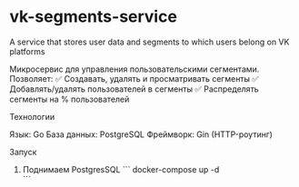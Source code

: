# vk-segments-service
A service that stores user data and segments to which users belong on VK platforms

 Микросервис для управления пользовательскими сегментами. Позволяет:
✅ Создавать, удалять и просматривать сегменты
✅ Добавлять/удалять пользователей в сегменты
✅ Распределять сегменты на % пользователей

Технологии

Язык: Go
База данных: PostgreSQL
Фреймворк: Gin (HTTP-роутинг)

Запуск

1. Поднимаем PostgresSQL
   \```
  docker-compose up -d  
   \```

